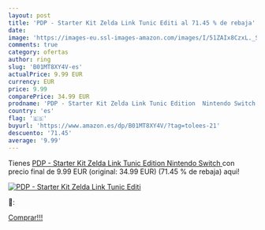 ```yaml
---
layout: post
title: 'PDP - Starter Kit Zelda Link Tunic Editi al 71.45 % de rebaja'
date: 
image: 'https://images-eu.ssl-images-amazon.com/images/I/51ZAIx8CzxL._SL200_.jpg'
comments: true
category: ofertas
author: ring
slug: 'B01MT8XY4V-es'
actualPrice: 9.99 EUR
currency: EUR
price: 9.99
comparePrice: 34.99 EUR
prodname: 'PDP - Starter Kit Zelda Link Tunic Edition  Nintendo Switch '
country: 'es'
flag: '🇪🇸'
buyurl: 'https://www.amazon.es/dp/B01MT8XY4V/?tag=tolees-21'
descuento: '71.45'
average: '9.99'
---
```


Tienes [PDP - Starter Kit Zelda Link Tunic Edition  Nintendo Switch ](https://www.amazon.es/dp/B01MT8XY4V/?tag=tolees-21) con precio final de  9.99 EUR (original: 34.99 EUR) (71.45 %  de rebaja) aqui!

[![PDP - Starter Kit Zelda Link Tunic Editi](https://images-eu.ssl-images-amazon.com/images/I/51ZAIx8CzxL._SL200_.jpg)](https://www.amazon.es/dp/B01MT8XY4V/?tag=tolees-21)

🔎:


[Comprar!!!](https://www.amazon.es/dp/B01MT8XY4V/?tag=tolees-21)
